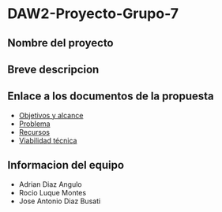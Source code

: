 # DAW2-Proyecto-Grupo-7

## Nombre del proyecto

## Breve descripcion

## Enlace a los documentos de la propuesta
- [Objetivos y alcance](docs/objetivos-alcance.md)
- [Problema](docs/problema.md)
- [Recursos](docs/recursos.md)
- [Viabilidad técnica](docs/viabilidad-tecnica.md)

## Informacion del equipo
- Adrian Diaz Angulo
- Rocio Luque Montes
- Jose Antonio Diaz Busati
